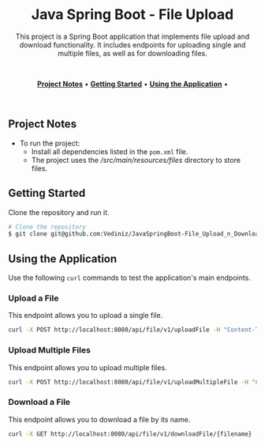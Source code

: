 <h1 align="center"> Java Spring Boot - File Upload </h1>
<p align="center">
  This project is a Spring Boot application that implements file upload and download functionality.
  It includes endpoints for uploading single and multiple files, as well as for downloading files.
</p>

<br>

<p align="center">
  <a href="#project-notes"><strong>Project Notes</strong></a> •
  <a href="#getting-started"><strong>Getting Started</strong></a> •
  <a href="#using-the-application"><strong>Using the Application</strong></a> •
</p>

<br>

## **Project Notes**
- To run the project:
    - Install all dependencies listed in the `pom.xml` file.
    - The project uses the _/src/main/resources/files_ directory to store  files.

## **Getting Started**
Clone the repository and run it.

~~~bash
# Clone the repository 
$ git clone git@github.com:Vediniz/JavaSpringBoot-File_Upload_n_Download_API.git
~~~

## **Using the Application**
Use the following `curl` commands to test the application's main endpoints.

### **Upload a File**
This endpoint allows you to upload a single file.

~~~bash
curl -X POST http://localhost:8080/api/file/v1/uploadFile -H "Content-Type: multipart/form-data" -F 'file=@/path/to/your/file.txt'
~~~

### **Upload Multiple Files**
This endpoint allows you to upload multiple files.

~~~bash
curl -X POST http://localhost:8080/api/file/v1/uploadMultipleFile -H "Content-Type: multipart/form-data" -F 'files=@/path/to/your/file1.txt' -F 'files=@/path/to/your/file2.txt'
~~~

### **Download a File**
This endpoint allows you to download a file by its name.

~~~bash
curl -X GET http://localhost:8080/api/file/v1/downloadFile/{filename} -H "Accept: application/octet-stream" --output /path/to/save/your/file.txt
~~~


